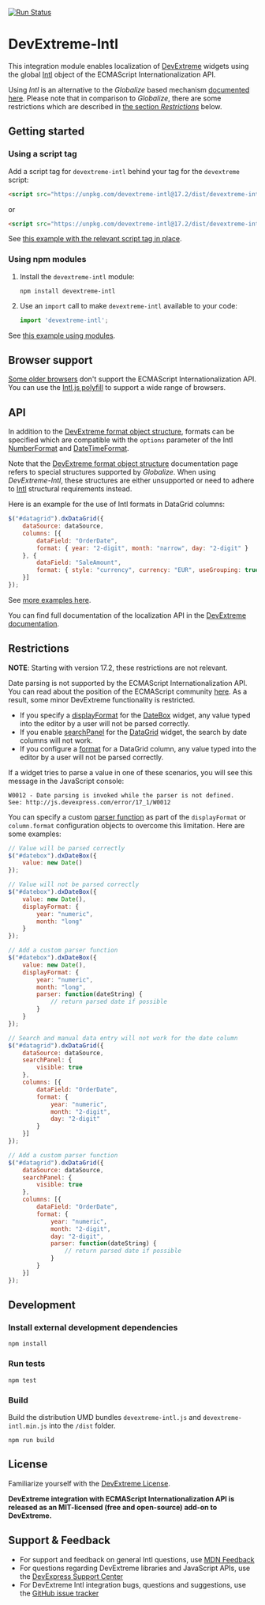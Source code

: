 [![Run Status](https://api.shippable.com/projects/5819ee767d9db80f006078c2/badge?branch=master)](https://app.shippable.com/projects/5819ee767d9db80f006078c2)

# DevExtreme-Intl

This integration module enables localization of [DevExtreme](http://js.devexpress.com/) widgets using the global [Intl](https://developer.mozilla.org/en/docs/Web/JavaScript/Reference/Global_Objects/Intl) object of the  ECMAScript Internationalization API.

Using *Intl* is an alternative to the *Globalize* based mechanism [documented here](https://js.devexpress.com/Documentation/Guide/Widgets/Common/UI_Widgets/Localization_-_Use_Globalize/). Please note that in comparison to *Globalize*, there are some restrictions which are described in [the section *Restrictions*](#restrictions) below.

## Getting started

### Using a script tag

Add a script tag for `devextreme-intl` behind your tag for the `devextreme` script:

```html
<script src="https://unpkg.com/devextreme-intl@17.2/dist/devextreme-intl.js"></script>
```
or
```html
<script src="https://unpkg.com/devextreme-intl@17.2/dist/devextreme-intl.min.js"></script>
```

See [this example with the relevant script tag in place](/examples/bundled.html).

### Using npm modules

1. Install the `devextreme-intl` module:

    `npm install devextreme-intl`

2. Use an `import` call to make `devextreme-intl` available to your code:

    ```js
    import 'devextreme-intl';
    ```


See [this example using modules](/examples/modular.html).

## Browser support

[Some older browsers](https://developer.mozilla.org/en/docs/Web/JavaScript/Reference/Global_Objects/Intl#Browser_compatibility) don't support the ECMAScript Internationalization API. You can use the [Intl.js polyfill](https://github.com/andyearnshaw/Intl.js/#intljs-) to support a wide range of browsers.

## API

In addition to the [DevExtreme format object structure](https://js.devexpress.com/Documentation/ApiReference/Common/Object_Structures/format/), formats can be specified which are compatible with the  `options` parameter of the Intl [NumberFormat](https://developer.mozilla.org/en-US/docs/Web/JavaScript/Reference/Global_Objects/NumberFormat#Parameters) and [DateTimeFormat](https://developer.mozilla.org/en-US/docs/Web/JavaScript/Reference/Global_Objects/DateTimeFormat#Parameters).

Note that the [DevExtreme format object structure](https://js.devexpress.com/Documentation/ApiReference/Common/Object_Structures/format/) documentation page refers to special structures supported by *Globalize*. When using *DevExtreme-Intl*, these structures are either unsupported or need to adhere to [Intl](https://developer.mozilla.org/en/docs/Web/JavaScript/Reference/Global_Objects/Intl) structural requirements instead.

Here is an example for the use of Intl formats in DataGrid columns:

```js
$("#datagrid").dxDataGrid({
    dataSource: dataSource,
    columns: [{
        dataField: "OrderDate",
        format: { year: "2-digit", month: "narrow", day: "2-digit" }
    }, {
        dataField: "SaleAmount",
        format: { style: "currency", currency: "EUR", useGrouping: true, minimumSignificantDigits: 3 }
    }]
});
```

See [more examples here](/examples).

You can find full documentation of the localization API in the [DevExtreme documentation](https://js.devexpress.com/Documentation/Guide/Widgets/Common/UI_Widgets/Localization/).

## Restrictions

**NOTE**: Starting with version 17.2, these restrictions are not relevant.

Date parsing is not supported by the ECMAScript Internationalization API. You can read about the position of the ECMAScript community [here](https://bugs.ecmascript.org/show_bug.cgi?id=770).
As a result, some minor DevExtreme functionality is restricted.

- If you specify a [displayFormat](https://js.devexpress.com/Documentation/17_1/ApiReference/UI_Widgets/dxDateBox/Configuration/#displayFormat) for the  [DateBox](https://js.devexpress.com/Documentation/17_1/ApiReference/UI_Widgets/dxDateBox/) widget, any value typed into the editor by a user will not be parsed correctly.
- If you enable [searchPanel](https://js.devexpress.com/Documentation/17_1/ApiReference/UI_Widgets/dxDataGrid/Configuration/searchPanel/) for the [DataGrid](https://js.devexpress.com/Documentation/17_1/ApiReference/UI_Widgets/dxDataGrid/) widget, the search by date columns will not work.
- If you configure a [format](https://js.devexpress.com/Documentation/ApiReference/UI_Widgets/dxDataGrid/Configuration/columns/#format) for a DataGrid column, any value typed into the editor by a user will not be parsed correctly.

If a widget tries to parse a value in one of these scenarios, you will see this message in the JavaScript console:
```
W0012 - Date parsing is invoked while the parser is not defined.
See: http://js.devexpress.com/error/17_1/W0012
```

You can specify a custom [parser function](https://js.devexpress.com/Documentation/17_1/ApiReference/Common/Object_Structures/format/#parser) as part of the `displayFormat` or `column.format` configuration objects to overcome this limitation. Here are some examples:

```js
// Value will be parsed correctly
$("#datebox").dxDateBox({
    value: new Date()
});

// Value will not be parsed correctly
$("#datebox").dxDateBox({
    value: new Date(),
    displayFormat: {
        year: "numeric",
        month: "long"
    }
});

// Add a custom parser function
$("#datebox").dxDateBox({
    value: new Date(),
    displayFormat: {
        year: "numeric",
        month: "long",
        parser: function(dateString) {
            // return parsed date if possible
        }
    }
});

// Search and manual data entry will not work for the date column
$("#datagrid").dxDataGrid({
    dataSource: dataSource,
    searchPanel: {
        visible: true
    },
    columns: [{
        dataField: "OrderDate",
        format: {
            year: "numeric",
            month: "2-digit",
            day: "2-digit"
        }
    }]
});

// Add a custom parser function
$("#datagrid").dxDataGrid({
    dataSource: dataSource,
    searchPanel: {
        visible: true
    },
    columns: [{
        dataField: "OrderDate",
        format: {
            year: "numeric",
            month: "2-digit",
            day: "2-digit",
            parser: function(dateString) {
                // return parsed date if possible
            }
        }
    }]
});
```

## Development

### Install external development dependencies

    npm install

### Run tests

    npm test

### Build

Build the distribution UMD bundles `devextreme-intl.js` and `devextreme-intl.min.js` into the `/dist` folder.

    npm run build

## License

Familiarize yourself with the
[DevExtreme License](https://js.devexpress.com/Licensing/).

**DevExtreme integration with ECMAScript Internationalization API is released as an MIT-licensed (free and open-source) add-on to DevExtreme.**

## Support & Feedback

* For support and feedback on general Intl questions, use [MDN Feedback](https://developer.mozilla.org/ru/docs/MDN/Feedback)
* For questions regarding DevExtreme libraries and JavaScript APIs, use the [DevExpress Support Center](https://www.devexpress.com/Support/Center)
* For DevExtreme Intl integration bugs, questions and suggestions, use the [GitHub issue tracker](https://github.com/DevExpress/DevExtreme-Intl/issues)

